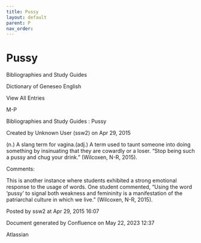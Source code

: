 ```yaml
---
title: Pussy
layout: default
parent: P
nav_order:
---
```


# Pussy

Bibliographies and Study Guides

Dictionary of Geneseo English

View All Entries

M-P

Bibliographies and Study Guides : Pussy

Created by  Unknown User (ssw2) on Apr 29, 2015

(n.) A slang term for vagina.(adj.) A term used to taunt someone into doing something by insinuating that they are cowardly or a loser. “Stop being such a pussy and chug your drink.” (Wilcoxen, N-R, 2015).

Comments:

This is another instance where students exhibited a strong emotional response to the usage of words. One student commented, “Using the word ‘pussy’ to signal both weakness and femininity is a manifestation of the patriarchal culture in which we live.” (Wilcoxen, N-R, 2015).

Posted by ssw2 at Apr 29, 2015 16:07

Document generated by Confluence on May 22, 2023 12:37

Atlassian
